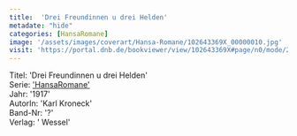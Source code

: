 ```yaml
---
title:  'Drei Freundinnen u drei Helden'
metadate: "hide"
categories: [HansaRomane]
image: '/assets/images/coverart/Hansa-Romane/102643369X_00000010.jpg'
visit: 'https://portal.dnb.de/bookviewer/view/102643369X#page/n0/mode/2up'
---
```

Titel: 'Drei Freundinnen u drei Helden' <br>
Serie: <a href='/heftroman.workshop/_pages/HansaRomane.html'>'HansaRomane'</a> <br>
Jahr: '1917' <br>
AutorIn: 'Karl Kroneck' <br>
Band-Nr: '?' <br>
Verlag: ' Wessel'